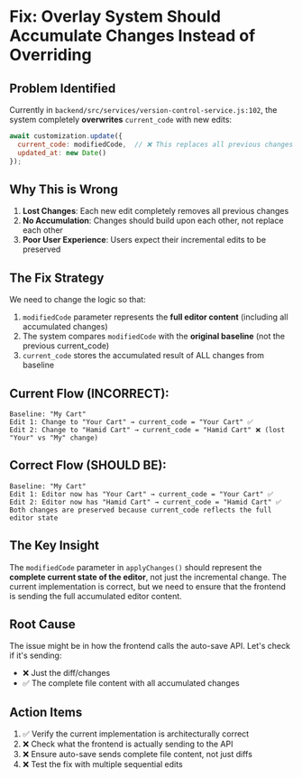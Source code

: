 # Fix: Overlay System Should Accumulate Changes Instead of Overriding

## Problem Identified

Currently in `backend/src/services/version-control-service.js:102`, the system completely **overwrites** `current_code` with new edits:

```javascript
await customization.update({
  current_code: modifiedCode,  // ❌ This replaces all previous changes
  updated_at: new Date()
});
```

## Why This is Wrong

1. **Lost Changes**: Each new edit completely removes all previous changes
2. **No Accumulation**: Changes should build upon each other, not replace each other
3. **Poor User Experience**: Users expect their incremental edits to be preserved

## The Fix Strategy

We need to change the logic so that:

1. `modifiedCode` parameter represents the **full editor content** (including all accumulated changes)
2. The system compares `modifiedCode` with the **original baseline** (not the previous current_code)
3. `current_code` stores the accumulated result of ALL changes from baseline

## Current Flow (INCORRECT):
```
Baseline: "My Cart"
Edit 1: Change to "Your Cart" → current_code = "Your Cart" ✅
Edit 2: Change to "Hamid Cart" → current_code = "Hamid Cart" ❌ (lost "Your" vs "My" change)
```

## Correct Flow (SHOULD BE):
```
Baseline: "My Cart"  
Edit 1: Editor now has "Your Cart" → current_code = "Your Cart" ✅
Edit 2: Editor now has "Hamid Cart" → current_code = "Hamid Cart" ✅
Both changes are preserved because current_code reflects the full editor state
```

## The Key Insight

The `modifiedCode` parameter in `applyChanges()` should represent the **complete current state of the editor**, not just the incremental change. The current implementation is correct, but we need to ensure that the frontend is sending the full accumulated editor content.

## Root Cause

The issue might be in how the frontend calls the auto-save API. Let's check if it's sending:
- ❌ Just the diff/changes 
- ✅ The complete file content with all accumulated changes

## Action Items

1. ✅ Verify the current implementation is architecturally correct
2. ❌ Check what the frontend is actually sending to the API
3. ❌ Ensure auto-save sends complete file content, not just diffs
4. ❌ Test the fix with multiple sequential edits